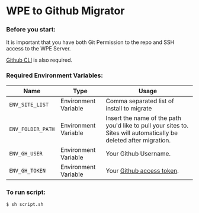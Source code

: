 # WPE to Github Migrator

### Before you start:

It is important that you have both Git Permission to the repo and SSH access to the WPE Server.

[Github CLI](https://cli.github.com/) is also required.

### Required Environment Variables:

| Name              | Type                 | Usage                                                                                                              |
| ----------------- | -------------------- | ------------------------------------------------------------------------------------------------------------------ |
| `ENV_SITE_LIST`   | Environment Variable | Comma separated list of install to migrate                                                                         |
| `ENV_FOLDER_PATH` | Environment Variable | Insert the name of the path you'd like to pull your sites to. Sites will automatically be deleted after migration. |
| `ENV_GH_USER`     | Environment Variable | Your Github Username.                                                                                              |
| `ENV_GH_TOKEN`    | Environment Variable | Your [Github access token](https://github.com/settings/tokens).                                                    |

### To run script:

`$ sh script.sh`
